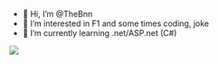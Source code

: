 - 👋 Hi, I’m @TheBnn
- 👀 I’m interested in F1 and some times coding, joke
- 🌱 I’m currently learning .net/ASP.net (C#)

<!---
TheBnn/TheBnn is a ✨ special ✨ repository because its `README.md` (this file) appears on your GitHub profile.
You can click the Preview link to take a look at your changes.
--->
<a href="https://www.codewars.com/users/Kingston" target="_blank"><img  src='https://www.codewars.com/users/Kingston/badges/small'></a>
